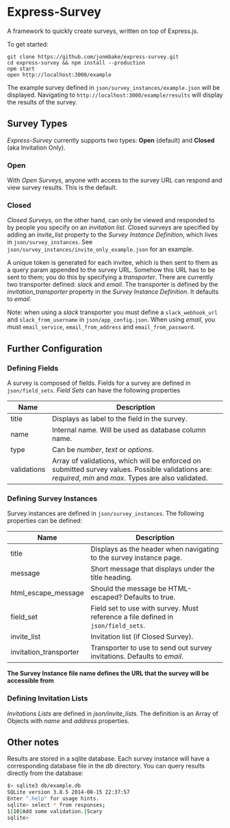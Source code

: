 # Express-Survey

A framework to quickly create surveys, written on top of Express.js.

To get started:

```
git clone https://github.com/jonmbake/express-survey.git
cd express-survey && npm install --production
npm start
open http://localhost:3000/example
```

The example survey defined in `json/survey_instances/example.json` will be displayed.  Navigating to `http://localhost:3000/example/results` will display the results of the survey.

## Survey Types

*Express-Survey* currently supports two types: **Open** (default) and **Closed** (aka Invitation Only).

### Open

With *Open Surveys*, anyone with access to the survey URL can respond and view survey results.  This is the default.

### Closed

*Closed Surveys*, on the other hand, can only be viewed and responded to by people you specify on an *invitation list*.  Closed surveys are specified by adding an *invite_list* property to the *Survey Instance Definition*, which lives in `json/survey_instances`.  See `json/survey_instances/invite_only_example.json` for an example.

A unique token is generated for each invitee, which is then sent to them as a query param appended to the survey URL.  Somehow this URL has to be sent to them; you do this by specifying a *transporter*.  There are currently two transporter defined: *slack* and *email*.  The transporter is defined by the *invitation_transporter* property in the *Survey Instance Definition*.  It defaults to *email*.

Note: when using a *slack* transporter you must define a `slack_webhook_url` and `slack_from_username` in `json/app_config.json`.  When using *email*, you must `email_service`, `email_from_address` and `email_from_password`.

## Further Configuration

### Defining Fields

A survey is composed of fields.  Fields for a survey are defined in `json/field_sets`.  *Field Sets* can have the following properties

Name        | Description
----------- | ---------------------------------------------------------------
title       | Displays as label to the field in the survey.
name        | Internal name.  Will be used as database column name.
type        | Can be *number*, *text* or *options*.
validations |  Array of validations, which will be enforced on submitted survey values.  Possible validations are: *required*, *min* and *max*.  Types are also validated.

### Defining Survey Instances

Survey instances are defined in `json/survey_instances`.  The following properties can be defined:

Name                   | Description
---------------------- | ------------------------------------------------------
title                  | Displays as the header when navigating to the survey instance page.
message                | Short message that displays under the title heading.
html_escape_message    |  Should the message be HTML-escaped?  Defaults to true.
field_set              | Field set to use with survey.  Must reference a file defined in `json/field_sets`.
invite_list            | Invitation list (if Closed Survey).
invitation_transporter | Transporter to use to send out survey invitations.  Defaults to *email*.

**The Survey Instance file name defines the URL that the survey will be accessible from**

### Defining Invitation Lists

*Invitations Lists* are defined in *json/invite_lists*.  The definition is an Array of Objects with *name* and *address* properties.

## Other notes

Results are stored in a sqlite database.  Each survey instance will have a corresponding database file in the *db* directory.  You can query results directly from the database:

```bash
$> sqlite3 db/example.db
SQLite version 3.8.5 2014-08-15 22:37:57
Enter ".help" for usage hints.
sqlite> select * from responses;
1|10|Add some validation.|Scary
sqlite>
```

